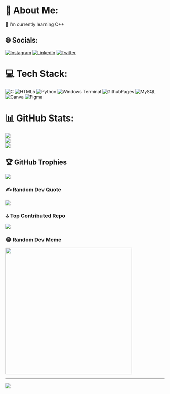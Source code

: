 # 💫 About Me:
🌱 I’m currently learning C++ <br>


## 🌐 Socials:
[![Instagram](https://img.shields.io/badge/Instagram-%23E4405F.svg?logo=Instagram&logoColor=white)](https://instagram.com/its_ankit_x_70) [![LinkedIn](https://img.shields.io/badge/LinkedIn-%230077B5.svg?logo=linkedin&logoColor=white)](https://linkedin.com/in/itsankitgupta70) [![Twitter](https://img.shields.io/badge/Twitter-%231DA1F2.svg?logo=Twitter&logoColor=white)](https://twitter.com/its_ankit_x_70) 

# 💻 Tech Stack:
![C](https://img.shields.io/badge/c-%2300599C.svg?style=for-the-badge&logo=c&logoColor=white) ![HTML5](https://img.shields.io/badge/html5-%23E34F26.svg?style=for-the-badge&logo=html5&logoColor=white) ![Python](https://img.shields.io/badge/python-3670A0?style=for-the-badge&logo=python&logoColor=ffdd54) ![Windows Terminal](https://img.shields.io/badge/Windows%20Terminal-%234D4D4D.svg?style=for-the-badge&logo=windows-terminal&logoColor=white) ![GithubPages](https://img.shields.io/badge/github%20pages-121013?style=for-the-badge&logo=github&logoColor=white) ![MySQL](https://img.shields.io/badge/mysql-%2300000f.svg?style=for-the-badge&logo=mysql&logoColor=white) ![Canva](https://img.shields.io/badge/Canva-%2300C4CC.svg?style=for-the-badge&logo=Canva&logoColor=white) ![Figma](https://img.shields.io/badge/figma-%23F24E1E.svg?style=for-the-badge&logo=figma&logoColor=white)
# 📊 GitHub Stats:
![](https://github-readme-stats.vercel.app/api?username=itsankitgupta70&theme=highcontrast&hide_border=false&include_all_commits=false&count_private=false)<br/>
![](https://github-readme-streak-stats.herokuapp.com/?user=itsankitgupta70&theme=highcontrast&hide_border=false)<br/>
![](https://github-readme-stats.vercel.app/api/top-langs/?username=itsankitgupta70&theme=highcontrast&hide_border=false&include_all_commits=false&count_private=false&layout=compact)

## 🏆 GitHub Trophies
![](https://github-profile-trophy.vercel.app/?username=itsankitgupta70&theme=darkhub&no-frame=false&no-bg=true&margin-w=4)

### ✍️ Random Dev Quote
![](https://quotes-github-readme.vercel.app/api?type=horizontal&theme=dark)

### 🔝 Top Contributed Repo
![](https://github-contributor-stats.vercel.app/api?username=itsankitgupta70&limit=5&theme=onedark&combine_all_yearly_contributions=true)

### 😂 Random Dev Meme
<img src='https://randommeme-five.vercel.app/' style="height: 400px;"/>

---
[![](https://visitcount.itsvg.in/api?id=itsankitgupta70&icon=2&color=3)](https://visitcount.itsvg.in)

<!-- Proudly created with GPRM ( https://gprm.itsvg.in ) -->